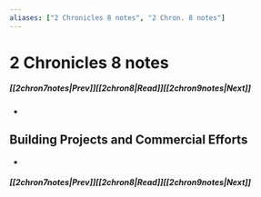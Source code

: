 ```yaml
---
aliases: ["2 Chronicles 8 notes", "2 Chron. 8 notes"]
---
```

# 2 Chronicles 8 notes
##### <span class=arrow-left></span>[[2chron7notes|Prev]]<span class=navigation-separator></span>[[2chron8|Read]]<span class=navigation-separator></span>[[2chron9notes|Next]]<span class=arrow-right></span>
- 
## Building Projects and Commercial Efforts
- 
##### <span class=arrow-left></span>[[2chron7notes|Prev]]<span class=navigation-separator></span>[[2chron8|Read]]<span class=navigation-separator></span>[[2chron9notes|Next]]<span class=arrow-right></span>